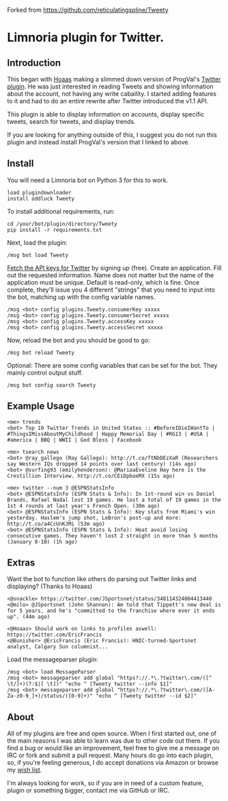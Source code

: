 Forked from https://github.com/reticulatingspline/Tweety

# Limnoria plugin for Twitter.

## Introduction

This began with [Hoaas](https://github.com/Hoaas) making a slimmed down version of
ProgVal's [Twitter plugin](https://github.com/ProgVal/Supybot-Plugins/Twitter). He
was just interested in reading Tweets and showing information about the account, not
having any write cabaility. I started adding features to it and had to do an entire
rewrite after Twitter introduced the v1.1 API.

This plugin is able to display information on accounts, display specific tweets, search for tweets, and display trends.

If you are looking for anything outside of this, I suggest you do not run this plugin and instead install
ProgVal's version that I linked to above.


## Install

You will need a Limnoria bot on Python 3 for this to work.

```
load plugindownloader
install oddluck Tweety
```

To install additional requirements, run:

```
cd /your/bot/plugin/directory/Tweety
pip install -r requirements.txt 
```

Next, load the plugin:

```
/msg bot load Tweety
```

[Fetch the API keys for Twitter](http://dev.twitter.com) by signing up (free).
Create an application. Fill out the requested information. Name does not matter
but the name of the application must be unique. Default is read-only, which is fine.
Once complete, they'll issue you 4 different "strings" that you need to input
into the bot, matching up with the config variable names.

```
/msg <bot> config plugins.Tweety.consumerKey xxxxx
/msg <bot> config plugins.Tweety.consumerSecret xxxxx
/msg <bot> config plugins.Tweety.accessKey xxxxx
/msg <bot> config plugins.Tweety.accessSecret xxxxx
```

Now, reload the bot and you should be good to go:

```
/msg bot reload Tweety
```

Optional: There are some config variables that can be set for the bot. They mainly control output stuff.

```
/msg bot config search Tweety
```

## Example Usage

```
<me> trends
<bot> Top 10 Twitter Trends in United States :: #BeforeIDieIWantTo | #ThingsIMissAboutMyChildhood | Happy Memorial Day | #RG13 | #USA | #america | BBQ | WWII | God Bless | Facebook

<me> tsearch news
<bot> @ray_gallego (Ray Gallego): http://t.co/ftNbDEzXaR (Researchers say Western IQs dropped 14 points over last century) (14s ago)
<bot> @surfing93 (emilyhenderson): @MariaaEveline Hay here is the Crestillion Interview. http://t.co/CEiDpboeMX (15s ago)

<me> twitter --num 3 @ESPNStatsInfo
<bot> @ESPNStatsInfo (ESPN Stats & Info): In 1st-round win vs Daniel Brands, Rafael Nadal lost 19 games. He lost a total of 19 games in the 1st 4 rounds at last year's French Open. (30m ago)
<bot> @ESPNStatsInfo (ESPN Stats & Info): Key stats from Miami's win yesterday. Haslem's jump shot, LeBron's post-up and more: http://t.co/a4CcUnKJMi (53m ago)
<bot> @ESPNStatsInfo (ESPN Stats & Info): Heat avoid losing consecutive games. They haven't lost 2 straight in more than 5 months (January 8-10) (1h ago)
```

## Extras

Want the bot to function like others do parsing out Twitter links and displaying? (Thanks to Hoaas)

```
<@snackle> https://twitter.com/JSportsnet/status/348114324004413440
<@milo> @JSportsnet (John Shannon): Am told that Tippett's new deal is for 5 years, and he's "committed to the franchise where ever it ends up". (44m ago)
```

```
<@Hoaas> Should work on links to profiles aswell: https://twitter.com/EricFrancis
<@Bunisher> @EricFrancis (Eric Francis): HNIC-turned-Sportsnet analyst, Calgary Sun columnist...
```

Load the messageparser plugin:

```
/msg <bot> load MessageParser
/msg <bot> messageparser add global "https?://.*\.?twitter\.com/([^ \t/]+)(?:$|[ \t])" "echo ^ [Tweety twitter --info $1]"
/msg <bot> messageparser add global "https?://.*\.?twitter\.com/([A-Za-z0-9_]+)/status/([0-9]+)" "echo ^ [Tweety twitter --id $2]"
```

## About

All of my plugins are free and open source. When I first started out, one of the main reasons I was
able to learn was due to other code out there. If you find a bug or would like an improvement, feel
free to give me a message on IRC or fork and submit a pull request. Many hours do go into each plugin,
so, if you're feeling generous, I do accept donations via Amazon or browse my [wish list](http://amzn.com/w/380JKXY7P5IKE).

I'm always looking for work, so if you are in need of a custom feature, plugin or something bigger, contact me via GitHub or IRC.
